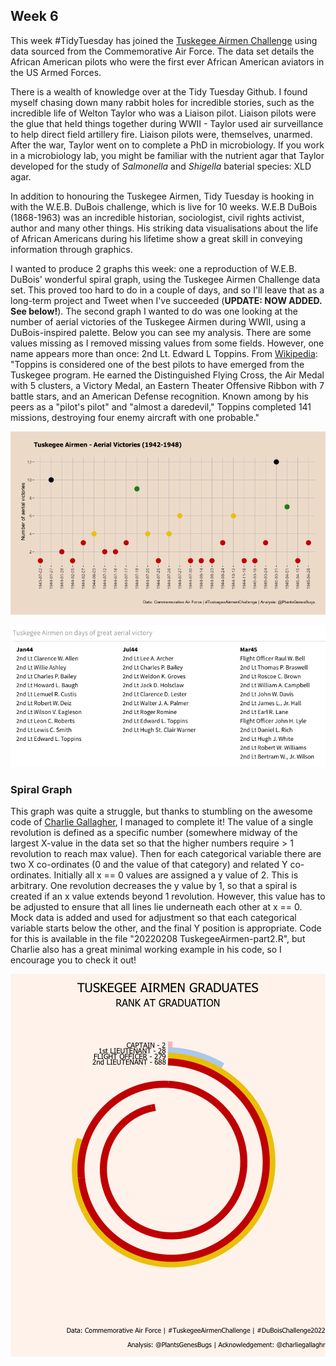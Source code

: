 ## Week 6

This week #TidyTuesday has joined the [Tuskegee Airmen Challenge](https://github.com/lang1023/Tuskegee-Airman-Challenge/blob/main/Tuskegee%20Airmen%20Challenge.xlsx) using data sourced from the Commemorative Air Force. The data set details the African American pilots who were the first ever African American aviators in the US Armed Forces.

There is a wealth of knowledge over at the Tidy Tuesday Github. I found myself chasing down many rabbit holes for incredible stories, such as the incredible life of Welton Taylor who was a Liaison pilot. Liaison pilots were the glue that held things together during WWII - Taylor used air surveillance to help direct field artillery fire. Liaison pilots were, themselves, unarmed. After the war, Taylor went on to complete a PhD in microbiology. If you work in a microbiology lab, you might be familiar with the nutrient agar that Taylor developed for the study of *Salmonella* and *Shigella* baterial species: XLD agar.

In addition to honouring the Tuskegee Airmen, Tidy Tuesday is hooking in with the W.E.B. DuBois challenge, which is live for 10 weeks. W.E.B DuBois (1868-1963) was an incredible historian, sociologist, civil rights activist, author and many other things. His striking data visualisations about the life of African Americans during his lifetime show a great skill in conveying information through graphics.

I wanted to produce 2 graphs this week: one a reproduction of W.E.B. DuBois' wonderful spiral graph, using the Tuskegee Airmen Challenge data set. This proved too hard to do in a couple of days, and so I'll leave that as a long-term project and Tweet when I've succeeded (**UPDATE: NOW ADDED. See below!**). The second graph I wanted to do was one looking at the number of aerial victories of the Tuskegee Airmen during WWII, using a DuBois-inspired palette. Below you can see my analysis. There are some values missing as I removed missing values from some fields. However, one name appears more than once: 2nd Lt. Edward L Toppins. From [Wikipedia](https://en.wikipedia.org/wiki/Edward_L._Toppins): "Toppins is considered one of the best pilots to have emerged from the Tuskegee program. He earned the Distinguished Flying Cross, the Air Medal with 5 clusters, a Victory Medal, an Eastern Theater Offensive Ribbon with 7 battle stars, and an American Defense recognition. Known among by his peers as a "pilot's pilot" and "almost a daredevil," Toppins completed 141 missions, destroying four enemy aircraft with one probable."

![Scatter plot showing dates between July 1943 and April 1945 on the X-axis and number of total aerial victories on the Y-axis](https://github.com/PlantsGenesBugs/TidyTuesday/blob/main/2022/week6/TuskegeeAirmen1.png)


![Table listing the names of pilots who were involved in the three top days for aerial victories](https://github.com/PlantsGenesBugs/TidyTuesday/blob/main/2022/week6/AirmenDetails.png)

### Spiral Graph

This graph was quite a struggle, but thanks to stumbling on the awesome code of [Charlie Gallagher](https://github.com/charlie-gallagher/tidy-tuesday/blob/master/dubois/dubois.R), I managed to complete it! The value of a single revolution is defined as a specific number (somewhere midway of the largest X-value in the data set so that the higher numbers require > 1 revolution to reach max value). Then for each categorical variable there are two X co-ordinates (0 and the value of that category) and related Y co-ordinates. Initially all x == 0 values are assigned a y value of 2. This is arbitrary. One revolution decreases the y value by 1, so that a spiral is created if an x value extends beyond 1 revolution. However, this value has to be adjusted to ensure that all lines lie underneath each other at x == 0. Mock data is added and used for adjustment so that each categorical variable starts below the other, and the final Y position is appropriate.  Code for this is available in the file "20220208 TuskegeeAirmen-part2.R", but Charlie also has a great minimal working example in his code, so I encourage you to check it out!

![Radial graph, in the shape of concentric spirals. The graph shows the number of graduates of different ranks in the Tuskegee Airmen crew. The smalles number is represented by Captains (2 individuals), with 1st lieutenants at 28, flight officers at 279 and 2nd lietuenants at 688. Each class of graduate has it's own colour. The length of the ribbon stretching around the spiral equals the number of individuals in the group.](https://github.com/PlantsGenesBugs/TidyTuesday/blob/main/2022/week6/TuskegeeAirmen2.png)
